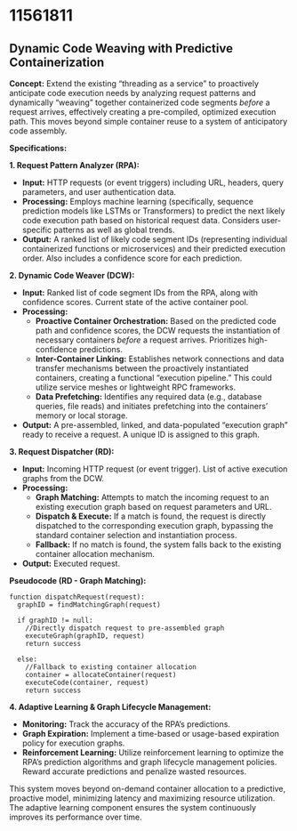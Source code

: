# 11561811

## Dynamic Code Weaving with Predictive Containerization

**Concept:** Extend the existing “threading as a service” to proactively anticipate code execution needs by analyzing request patterns and dynamically “weaving” together containerized code segments *before* a request arrives, effectively creating a pre-compiled, optimized execution path.  This moves beyond simple container reuse to a system of anticipatory code assembly.

**Specifications:**

**1. Request Pattern Analyzer (RPA):**

*   **Input:**  HTTP requests (or event triggers) including URL, headers, query parameters, and user authentication data.
*   **Processing:** Employs machine learning (specifically, sequence prediction models like LSTMs or Transformers) to predict the next likely code execution path based on historical request data.  Considers user-specific patterns as well as global trends.
*   **Output:**  A ranked list of likely code segment IDs (representing individual containerized functions or microservices) and their predicted execution order.  Also includes a confidence score for each prediction.

**2. Dynamic Code Weaver (DCW):**

*   **Input:**  Ranked list of code segment IDs from the RPA, along with confidence scores. Current state of the active container pool.
*   **Processing:**
    *   **Proactive Container Orchestration:**  Based on the predicted code path and confidence scores, the DCW requests the instantiation of necessary containers *before* a request arrives.  Prioritizes high-confidence predictions.
    *   **Inter-Container Linking:**  Establishes network connections and data transfer mechanisms between the proactively instantiated containers, creating a functional “execution pipeline.” This could utilize service meshes or lightweight RPC frameworks.
    *   **Data Prefetching:**  Identifies any required data (e.g., database queries, file reads) and initiates prefetching into the containers’ memory or local storage.
*   **Output:** A pre-assembled, linked, and data-populated “execution graph” ready to receive a request. A unique ID is assigned to this graph.

**3. Request Dispatcher (RD):**

*   **Input:** Incoming HTTP request (or event trigger).  List of active execution graphs from the DCW.
*   **Processing:**
    *   **Graph Matching:**  Attempts to match the incoming request to an existing execution graph based on request parameters and URL.
    *   **Dispatch & Execute:**  If a match is found, the request is directly dispatched to the corresponding execution graph, bypassing the standard container selection and instantiation process.
    *   **Fallback:** If no match is found, the system falls back to the existing container allocation mechanism.
*   **Output:** Executed request.

**Pseudocode (RD - Graph Matching):**

```
function dispatchRequest(request):
  graphID = findMatchingGraph(request)

  if graphID != null:
    //Directly dispatch request to pre-assembled graph
    executeGraph(graphID, request)
    return success

  else:
    //Fallback to existing container allocation
    container = allocateContainer(request)
    executeCode(container, request)
    return success
```

**4. Adaptive Learning & Graph Lifecycle Management:**

*   **Monitoring:** Track the accuracy of the RPA’s predictions.
*   **Graph Expiration:**  Implement a time-based or usage-based expiration policy for execution graphs.
*   **Reinforcement Learning:** Utilize reinforcement learning to optimize the RPA’s prediction algorithms and graph lifecycle management policies.  Reward accurate predictions and penalize wasted resources.



This system moves beyond on-demand container allocation to a predictive, proactive model, minimizing latency and maximizing resource utilization. The adaptive learning component ensures the system continuously improves its performance over time.
